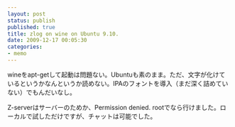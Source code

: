 ```yaml
---
layout: post
status: publish
published: true
title: zlog on wine on Ubuntu 9.10.
date: 2009-12-17 00:05:30
categories:
- memo
---
```

wineをapt-getして起動は問題ない。Ubuntuも素のまま。ただ、文字が化けているというかなんというか読めない。IPAのフォントを導入（まだ深く詰めていない）でもんだいなし。

Z-serverはサーバーのためか、Permission denied. rootでなら行けました。ローカルで試しただけですが、チャットは可能でした。
